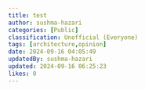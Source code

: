 ```yaml
---
title: test
author: sushma-hazari
categories: [Public]
classification: Unofficial (Everyone)
tags: [architecture,opinion]
date: 2024-09-16 04:05:49 
updatedBy: sushma-hazari
updated: 2024-09-16 06:25:23 
likes: 0
---
```


